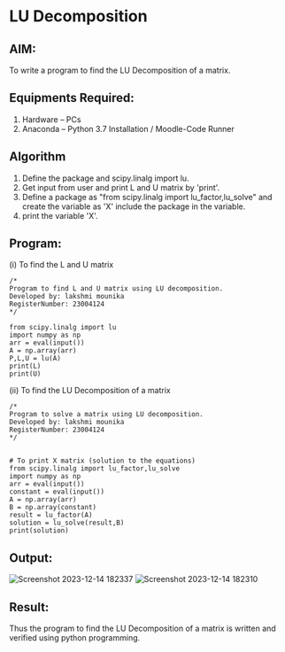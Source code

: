 # LU Decomposition 

## AIM:
To write a program to find the LU Decomposition of a matrix.

## Equipments Required:
1. Hardware – PCs
2. Anaconda – Python 3.7 Installation / Moodle-Code Runner

## Algorithm
1. Define the package and scipy.linalg import lu.
2. Get input from user and print L and U matrix by 'print'.
3. Define a package as "from scipy.linalg import lu_factor,lu_solve" and create the variable as 'X' include the package in the variable.
4. print the variable 'X'.

## Program:
(i) To find the L and U matrix

~~~
/*
Program to find L and U matrix using LU decomposition.
Developed by: lakshmi mounika
RegisterNumber: 23004124
*/

from scipy.linalg import lu
import numpy as np
arr = eval(input())
A = np.array(arr)
P,L,U = lu(A)
print(L)
print(U)

~~~
(ii) To find the LU Decomposition of a matrix
~~~
/*
Program to solve a matrix using LU decomposition.
Developed by: lakshmi mounika
RegisterNumber: 23004124
*/


# To print X matrix (solution to the equations)
from scipy.linalg import lu_factor,lu_solve
import numpy as np
arr = eval(input())
constant = eval(input())
A = np.array(arr)
B = np.array(constant)
result = lu_factor(A)
solution = lu_solve(result,B)
print(solution)
~~~

## Output:
![Screenshot 2023-12-14 182337](https://github.com/mounika2005/LU-Decomposition/assets/145633112/157deb1c-0030-4000-9146-a569a340c2c4)
![Screenshot 2023-12-14 182310](https://github.com/mounika2005/LU-Decomposition/assets/145633112/981e049d-cb20-4d4a-95de-76f8c3fd759c)



## Result:
Thus the program to find the LU Decomposition of a matrix is written and verified using python programming.

